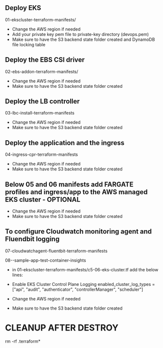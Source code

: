 ## Deploy EKS
01-ekscluster-terraform-manifests/

- Change the AWS region if needed
- Add your private key pem file to private-key directory (devops.pem)
- Make sure to have the S3 backend state folder created and DynamoDB file locking table

## Deploy the EBS CSI driver 
02-ebs-addon-terraform-manifests/

- Change the AWS region if needed
- Make sure to have the S3 backend state folder created


## Deploy the LB controller
03-lbc-install-terraform-manifests

- Change the AWS region if needed
- Make sure to have the S3 backend state folder created


## Deploy the application and the ingress
04-ingress-cpr-terraform-manifests

- Change the AWS region if needed
- Make sure to have the S3 backend state folder created


## Below 05 and 06 manifests add FARGATE profiles and ingress/app to the AWS managed EKS cluster - OPTIONAL

- Change the AWS region if needed
- Make sure to have the S3 backend state folder created


## To configure Cloudwatch monitoring agent and Fluendbit logging
07-cloudwatchagent-fluentbit-terraform-manifests

08--sample-app-test-container-insights

- in 01-ekscluster-terraform-manifests/c5-06-eks-cluster.tf add the below lines:

- Enable EKS Cluster Control Plane Logging
enabled_cluster_log_types = ["api", "audit", "authenticator", "controllerManager", "scheduler"]

- Change the AWS region if needed
- Make sure to have the S3 backend state folder created


# CLEANUP AFTER DESTROY
rm -rf .terraform*
